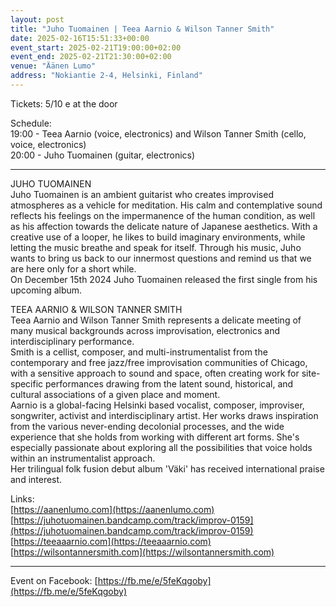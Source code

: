 ```yaml
---
layout: post
title: "Juho Tuomainen | Teea Aarnio & Wilson Tanner Smith"
date: 2025-02-16T15:51:33+00:00
event_start: 2025-02-21T19:00:00+02:00
event_end: 2025-02-21T21:30:00+02:00
venue: "Äänen Lumo"
address: "Nokiantie 2-4, Helsinki, Finland"
---
```


Tickets: 5/10 e at the door  
  
Schedule:  
19:00 - Teea Aarnio (voice, electronics) and Wilson Tanner Smith (cello, voice, electronics)  
20:00 - Juho Tuomainen (guitar, electronics)  
  
***  
  
JUHO TUOMAINEN  
Juho Tuomainen is an ambient guitarist who creates improvised atmospheres as a vehicle for meditation. His calm and contemplative sound reflects his feelings on the impermanence of the human condition, as well as his affection towards the delicate nature of Japanese aesthetics. With a creative use of a looper, he likes to build imaginary environments, while letting the music breathe and speak for itself. Through his music, Juho wants to bring us back to our innermost questions and remind us that we are here only for a short while.  
On December 15th 2024 Juho Tuomainen released the first single from his upcoming album.  
  
TEEA AARNIO & WILSON TANNER SMITH  
Teea Aarnio and Wilson Tanner Smith represents a delicate meeting of many musical backgrounds across improvisation, electronics and interdisciplinary performance.  
Smith is a cellist, composer, and multi-instrumentalist from the contemporary and free jazz/free improvisation communities of Chicago, with a sensitive approach to sound and space, often creating work for site-specific performances drawing from the latent sound, historical, and cultural associations of a given place and moment.  
Aarnio is a global-facing Helsinki based vocalist, composer, improviser, songwriter, activist and interdisciplinary artist. Her works draws inspiration from the various never-ending decolonial processes, and the wide experience that she holds from working with different art forms. She's especially passionate about exploring all the possibilities that voice holds within an instrumentalist approach.  
Her trilingual folk fusion debut album 'Väki' has received international praise and interest.  
  
Links:  
[https://aanenlumo.com](https://aanenlumo.com)  
[https://juhotuomainen.bandcamp.com/track/improv-0159](https://juhotuomainen.bandcamp.com/track/improv-0159)  
[https://teeaaarnio.com](https://teeaaarnio.com)  
[https://wilsontannersmith.com](https://wilsontannersmith.com)  
***  
  
Event on Facebook: [https://fb.me/e/5feKqgoby](https://fb.me/e/5feKqgoby)
